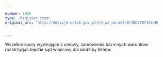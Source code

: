 ```yaml
---

number: 1920
type: 'Register item'
original_uri: 'http://decyzje.uokik.gov.pl/nd_wz_um.nsf/0/4DD978F1954BC4B2C1257712004555F1?OpenDocument'


---
```


Wszelkie spory wynikające z umowy, zamówienia lub innych warunków rozstrzygać będzie sąd właściwy dla siedziby Sklepu
